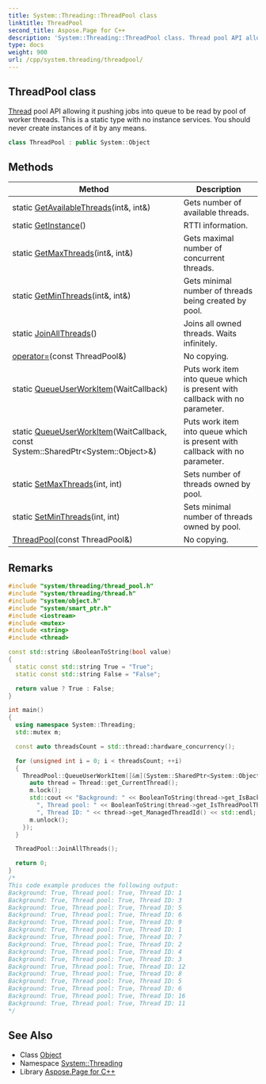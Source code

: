 ```yaml
---
title: System::Threading::ThreadPool class
linktitle: ThreadPool
second_title: Aspose.Page for C++
description: 'System::Threading::ThreadPool class. Thread pool API allowing it pushing jobs into queue to be read by pool of worker threads. This is a static type with no instance services. You should never create instances of it by any means in C++.'
type: docs
weight: 900
url: /cpp/system.threading/threadpool/
---
```

## ThreadPool class


[Thread](../thread/) pool API allowing it pushing jobs into queue to be read by pool of worker threads. This is a static type with no instance services. You should never create instances of it by any means.

```cpp
class ThreadPool : public System::Object
```

## Methods

| Method | Description |
| --- | --- |
| static [GetAvailableThreads](./getavailablethreads/)(int\&, int\&) | Gets number of available threads. |
| static [GetInstance](./getinstance/)() | RTTI information. |
| static [GetMaxThreads](./getmaxthreads/)(int\&, int\&) | Gets maximal number of concurrent threads. |
| static [GetMinThreads](./getminthreads/)(int\&, int\&) | Gets minimal number of threads being created by pool. |
| static [JoinAllThreads](./joinallthreads/)() | Joins all owned threads. Waits infinitely. |
| [operator=](./operator=/)(const ThreadPool\&) | No copying. |
| static [QueueUserWorkItem](./queueuserworkitem/)(WaitCallback) | Puts work item into queue which is present with callback with no parameter. |
| static [QueueUserWorkItem](./queueuserworkitem/)(WaitCallback, const System::SharedPtr\<System::Object\>\&) | Puts work item into queue which is present with callback with no parameter. |
| static [SetMaxThreads](./setmaxthreads/)(int, int) | Sets number of threads owned by pool. |
| static [SetMinThreads](./setminthreads/)(int, int) | Sets minimal number of threads owned by pool. |
| [ThreadPool](./threadpool/)(const ThreadPool\&) | No copying. |
## Remarks



```cpp
#include "system/threading/thread_pool.h"
#include "system/threading/thread.h"
#include "system/object.h"
#include "system/smart_ptr.h"
#include <iostream>
#include <mutex>
#include <string>
#include <thread>

const std::string &BooleanToString(bool value)
{
  static const std::string True = "True";
  static const std::string False = "False";

  return value ? True : False;
}

int main()
{
  using namespace System::Threading;
  std::mutex m;

  const auto threadsCount = std::thread::hardware_concurrency();

  for (unsigned int i = 0; i < threadsCount; ++i)
  {
    ThreadPool::QueueUserWorkItem([&m](System::SharedPtr<System::Object> object) -> void {
      auto thread = Thread::get_CurrentThread();
      m.lock();
      std::cout << "Background: " << BooleanToString(thread->get_IsBackground()) <<
        ", Thread pool: " << BooleanToString(thread->get_IsThreadPoolThread()) <<
        ", Thread ID: " << thread->get_ManagedThreadId() << std::endl;
      m.unlock();
    });
  }

  ThreadPool::JoinAllThreads();

  return 0;
}
/*
This code example produces the following output:
Background: True, Thread pool: True, Thread ID: 1
Background: True, Thread pool: True, Thread ID: 3
Background: True, Thread pool: True, Thread ID: 5
Background: True, Thread pool: True, Thread ID: 6
Background: True, Thread pool: True, Thread ID: 9
Background: True, Thread pool: True, Thread ID: 1
Background: True, Thread pool: True, Thread ID: 7
Background: True, Thread pool: True, Thread ID: 2
Background: True, Thread pool: True, Thread ID: 4
Background: True, Thread pool: True, Thread ID: 3
Background: True, Thread pool: True, Thread ID: 12
Background: True, Thread pool: True, Thread ID: 8
Background: True, Thread pool: True, Thread ID: 5
Background: True, Thread pool: True, Thread ID: 6
Background: True, Thread pool: True, Thread ID: 16
Background: True, Thread pool: True, Thread ID: 11
*/
```

## See Also

* Class [Object](../../system/object/)
* Namespace [System::Threading](../)
* Library [Aspose.Page for C++](../../)
